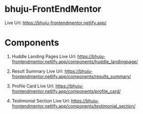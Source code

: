 # bhuju-FrontEndMentor

Live Url: https://bhuju-frontendmentor.netlify.app/

# Components

1. Huddle Landing Pages
   Live Url: https://bhuju-frontendmentor.netlify.app/components/huddle_landingpage/

2. Result Summary
   Live Url: https://bhuju-frontendmentor.netlify.app/components/results_summary/

3. Profile Card
   Live Url: https://bhuju-frontendmentor.netlify.app/components/profile_card/

4. Testimonial Section
   Live Url: https://bhuju-frontendmentor.netlify.app/components/testimonial_section/
